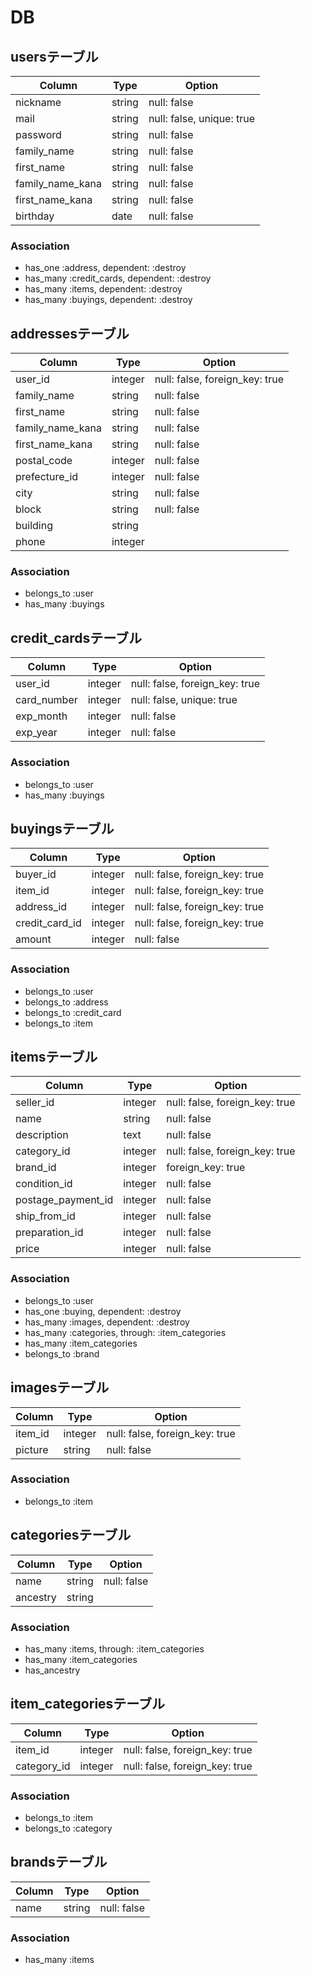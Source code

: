 # DB

## usersテーブル

|Column|Type|Option|
|------|----|------|
|nickname|string|null: false|
|mail|string|null: false, unique: true|
|password|string|null: false|
|family_name|string|null: false|
|first_name|string|null: false|
|family_name_kana|string|null: false|
|first_name_kana|string|null: false|
|birthday|date|null: false|

### Association

- has_one :address, dependent: :destroy
- has_many :credit_cards, dependent: :destroy
- has_many :items, dependent: :destroy
- has_many :buyings, dependent: :destroy

## addressesテーブル

|Column|Type|Option|
|------|----|------|
|user_id|integer|null: false, foreign_key: true|
|family_name|string|null: false|
|first_name|string|null: false|
|family_name_kana|string|null: false|
|first_name_kana|string|null: false|
|postal_code|integer|null: false|
|prefecture_id|integer|null: false|
|city|string|null: false|
|block|string|null: false|
|building|string||
|phone|integer||

### Association

- belongs_to :user
- has_many :buyings

## credit_cardsテーブル

|Column|Type|Option|
|------|----|------|
|user_id|integer|null: false, foreign_key: true|
|card_number|integer|null: false, unique: true|
|exp_month|integer|null: false|
|exp_year|integer|null: false|

### Association

- belongs_to :user
- has_many :buyings

## buyingsテーブル

|Column|Type|Option|
|------|----|------|
|buyer_id|integer|null: false, foreign_key: true|
|item_id|integer|null: false, foreign_key: true|
|address_id|integer|null: false, foreign_key: true|
|credit_card_id|integer|null: false, foreign_key: true|
|amount|integer|null: false|

### Association

- belongs_to :user
- belongs_to :address
- belongs_to :credit_card
- belongs_to :item

## itemsテーブル

|Column|Type|Option|
|------|----|------|
|seller_id|integer|null: false, foreign_key: true|
|name|string|null: false|
|description|text|null: false|
|category_id|integer|null: false, foreign_key: true|
|brand_id|integer|foreign_key: true|
|condition_id|integer|null: false|
|postage_payment_id|integer|null: false|
|ship_from_id|integer|null: false|
|preparation_id|integer|null: false|
|price|integer|null: false|

### Association

- belongs_to :user
- has_one :buying, dependent: :destroy
- has_many :images, dependent: :destroy
- has_many :categories, through: :item_categories
- has_many :item_categories
- belongs_to :brand

## imagesテーブル

|Column|Type|Option|
|------|----|------|
|item_id|integer|null: false, foreign_key: true|
|picture|string|null: false|

### Association

- belongs_to :item

## categoriesテーブル

|Column|Type|Option|
|------|----|------|
|name|string|null: false|
|ancestry|string|

### Association

- has_many :items, through: :item_categories
- has_many :item_categories
- has_ancestry

## item_categoriesテーブル

|Column|Type|Option|
|------|----|------|
|item_id|integer|null: false, foreign_key: true|
|category_id|integer|null: false, foreign_key: true|

### Association

- belongs_to :item
- belongs_to :category

## brandsテーブル

|Column|Type|Option|
|------|----|------|
|name|string|null: false|

### Association

- has_many :items
